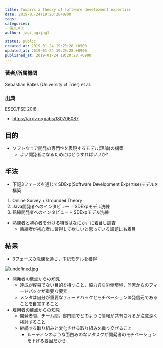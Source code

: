 ```yaml
---
title: Towards a theory of software development expertise
date: 2019-01-24T19:20:28+0900
tags:
categories:
- 論文メモ
author: jagijagijag1

status: public
created_at: 2019-01-24 19:20:28 +0900
updated_at: 2019-01-24 19:20:28 +0900
published_at: 2019-01-24 19:20:28 +0900
---
```

### 著者/所属機関
Sebastian Baltes (University of Trier) et al.

### 出典
ESEC/FSE 2018
- https://arxiv.org/abs/1807.06087

## 目的
- ソフトウェア開発の専門性を表現するモデル(理論)の構築
  - よい開発者になるためにはどうすればいいか?

## 手法
- 下記3フェーズを通じてSDExp(Software Development Expertise)モデルを構築
1. Online Survey + Grounded Theory
2. Java開発者へのインタビュー + SDExpモデル洗練
3. 熟練開発者へのインタビュー + SDExpモデル洗練

- 熟練者と初心者を分ける特徴はなにか，に着目し調査
  - 熟練者が初心者に習得して欲しいと思っている課題にも着目

## 結果
- 3フェーズの洗練を通じ，下記モデルを獲得

![undefined.jpg](/tiny-note/images/354b81584f9fe1b7dc4e4f77cc389636.jpg)

- 開発者の観点からの知見
  - 達成が容易でない目的を持つこと，協力的な労働環境，同僚からのフィードバックが重要な要素
  - メンタは自分が重要なフィードバックとモチベーションの発信元であることを自覚すること
- 雇用者の観点からの知見
  - 開発者間，チーム間，部門間でどのように情報が共有されるか注意深く検討すること
  - 継続する取り組みと変化させる取り組みを織り交ぜること
    - ルーティンのような面白みのないタスクが開発者のモチベーションを下げる要因だから
